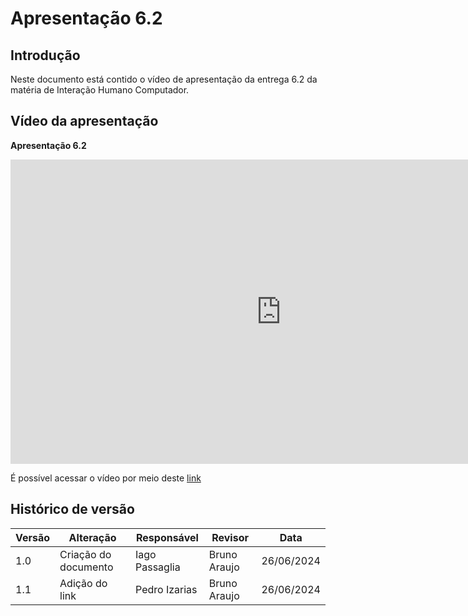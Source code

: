 # Apresentação 6.2

## Introdução
Neste documento está contido o vídeo de apresentação da entrega 6.2 da matéria de Interação Humano Computador.

## Vídeo da apresentação

**Apresentação 6.2**

<iframe width="866" height="487" src="https://www.youtube.com/embed/O6hdGPQHiFc" title="Verificação Grupo 2 - Interação Humano Computador" frameborder="0" allow="accelerometer; autoplay; clipboard-write; encrypted-media; gyroscope; picture-in-picture; web-share" referrerpolicy="strict-origin-when-cross-origin" allowfullscreen></iframe>

É possível acessar o vídeo por meio deste [link](https://www.youtube.com/embed/O6hdGPQHiFc)



## Histórico de versão

| Versão | Alteração                  | Responsável      | Revisor         | Data       |
| ------ | -------------------------- | ---------------- | --------------- | ---------- |
| 1.0    | Criação do documento       | Iago Passaglia  | Bruno Araujo | 26/06/2024 |
| 1.1    | Adição do link        | Pedro Izarias  | Bruno Araujo | 26/06/2024 |
